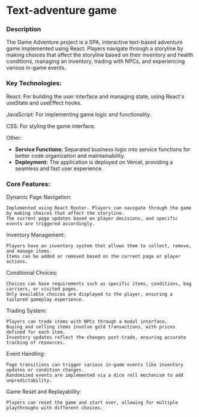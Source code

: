 # Text-adventure game

### Description

The Game Adventure project is a SPA, interactive text-based adventure game implemented using React. Players navigate through a storyline by making choices that affect the storyline based on their inventory and health conditions, managing an inventory, trading with NPCs, and experiencing various in-game events.


### Key Technologies:

React: For building the user interface and managing state, using React's useState and useEffect hooks.

JavaScript: For implementing game logic and functionality.

CSS: For styling the game interface.

Other:
- **Service Functions:** Separated business logic into service functions for better code organization and maintainability.
- **Deployment:** The application is deployed on Vercel, providing a seamless and fast user experience.
  

### Core Features:

Dynamic Page Navigation:

    Implemented using React Router. Players can navigate through the game by making choices that affect the storyline.
    The current page updates based on player decisions, and specific events are triggered accordingly.

Inventory Management:

    Players have an inventory system that allows them to collect, remove, and manage items.
    Items can be added or removed based on the current page or player actions.

Conditional Choices:

    Choices can have requirements such as specific items, conditions, bag carriers, or visited pages.
    Only available choices are displayed to the player, ensuring a tailored gameplay experience.

Trading System:

    Players can trade items with NPCs through a modal interface.
    Buying and selling items involve gold transactions, with prices defined for each item.
    Inventory updates reflect the changes post-trade, ensuring accurate tracking of resources.

Event Handling:

    Page transitions can trigger various in-game events like inventory updates or condition changes.
    Randomized events are implemented via a dice roll mechanism to add unpredictability.

Game Reset and Replayability:

    Players can reset the game and start over, allowing for multiple playthroughs with different choices.